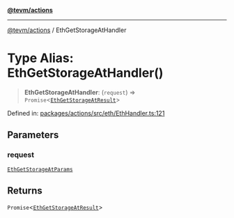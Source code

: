[**@tevm/actions**](../README.md)

***

[@tevm/actions](../globals.md) / EthGetStorageAtHandler

# Type Alias: EthGetStorageAtHandler()

> **EthGetStorageAtHandler**: (`request`) => `Promise`\<[`EthGetStorageAtResult`](EthGetStorageAtResult.md)\>

Defined in: [packages/actions/src/eth/EthHandler.ts:121](https://github.com/evmts/tevm-monorepo/blob/main/packages/actions/src/eth/EthHandler.ts#L121)

## Parameters

### request

[`EthGetStorageAtParams`](EthGetStorageAtParams.md)

## Returns

`Promise`\<[`EthGetStorageAtResult`](EthGetStorageAtResult.md)\>

